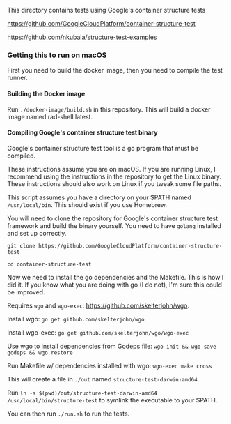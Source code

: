 This directory contains tests using Google's container structure tests

https://github.com/GoogleCloudPlatform/container-structure-test

https://github.com/nkubala/structure-test-examples

### Getting this to run on macOS

First you need to build the docker image, then you need to compile the test runner.

#### Building the Docker image

Run `./docker-image/build.sh` in this repository.  This will build a docker image
named rad-shell:latest.

#### Compiling Google's container structure test binary

Google's container structure test tool is a go program that must be compiled.

These instructions assume you are on macOS.  If you are running Linux, I
recommend using the instructions in the repository to get the Linux binary.
These instructions should also work on Linux if you tweak some file paths.

This script assumes you have a directory on your $PATH named `/usr/local/bin`.
This should exist if you use Homebrew.

You will need to clone the repository for Google's container structure test
framework and build the binary yourself.  You need to have `golang` installed and
set up correctly.

`git clone https://github.com/GoogleCloudPlatform/container-structure-test`

`cd container-structure-test`

Now we need to install the go dependencies and the Makefile.  This is how I did 
it.  If you know what you are doing with go (I do not), I'm sure this could be improved.

Requires `wgo` and `wgo-exec`: https://github.com/skelterjohn/wgo.

Install wgo: `go get github.com/skelterjohn/wgo`

Install wgo-exec: `go get github.com/skelterjohn/wgo/wgo-exec`

Use wgo to install dependencies from Godeps file: `wgo init && wgo save --godeps && wgo restore`

Run Makefile w/ dependencies installed with wgo: `wgo-exec make cross`

This will create a file in `./out` named `structure-test-darwin-amd64`.

Run `ln -s $(pwd)/out/structure-test-darwin-amd64 /usr/local/bin/structure-test` to symlink the executable to your $PATH.

You can then run `./run.sh` to run the tests.
